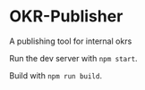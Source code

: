# OKR-Publisher
A publishing tool for internal okrs

Run the dev server with `npm start`.

Build with `npm run build`.

